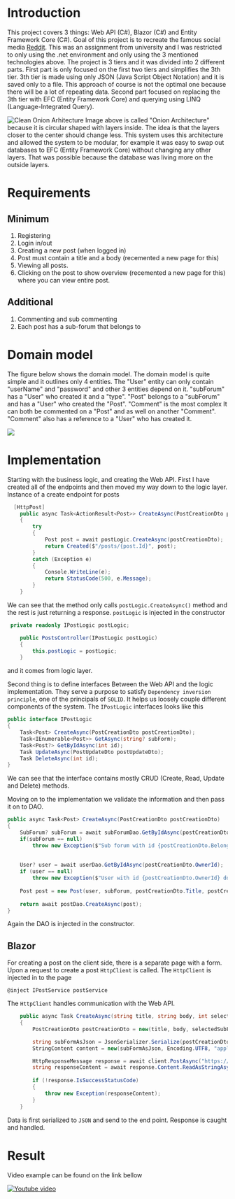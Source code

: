 # Introduction
This project covers 3 things: Web API (C#), Blazor (C#) and Entity Framework Core (C#). Goal of this project is to recreate the famous social media [Reddit](https://www.reddit.com). This was an assignment from university and I was restricted to only using the .net environment and only using the 3 mentioned technologies above. The project is 3 tiers and it was divided into 2 different parts. First part is only focused on the first two tiers and simplifies the 3th tier. 3th tier is made using only JSON (Java Script Object Notation) and it is saved only to a file. This approach of course is not the optimal one because there will be a lot of repeating data. Second part focused on replacing the 3th tier with EFC (Entity Framework Core) and querying using LINQ (Language-Integrated Query).  

![Clean Onion Arhitecture](https://cdn.sanity.io/images/trvpzega/production/09b5ade6468775bba7c98bfd6a64e825ecec7e4a-1332x994.png)
Image above is called "Onion Architecture" because it is circular shaped with layers inside. The idea is that the layers closer to the center should change less. This system uses this architecture and allowed the system to be modular, for example it was easy to swap out databases to EFC (Entity Framework Core) without changing any other layers. That was possible because the database was living more on the outside layers.

# Requirements
## Minimum
1. Registering
2. Login in/out
3. Creating a new post (when logged in)
4. Post must contain a title and a body (recemented a new page for this) 
5. Viewing all posts.
6. Clicking on the post to show overview (recemented a new page for this) where you can view entire post.
## Additional 
1. Commenting and sub commenting
2. Each post has a sub-forum that belongs to
# Domain model 
The figure below shows the domain model. The domain model is quite simple and it outlines only 4 entities. The "User" entity can only contain "userName" and "password" and other 3 entities depend on it. "subForum" has a "User" who created it and a "type". "Post" belongs to a "subForum" and has a "User" who created the "Post". "Comment" is the most complex It can both be commented on a "Post" and as well on another "Comment". "Comment" also has a reference to a "User" who has created it.

![](https://cdn.sanity.io/images/trvpzega/production/8a64132655709c346242d3d88d4c332ddae97b42-1280x1287.jpg)
# Implementation

Starting with the business logic, and creating the Web API. First I have created all of the endpoints and then moved my way down to the logic layer. Instance of a create endpoint for posts 
```csharp:PostController.cs
  [HttpPost]
    public async Task<ActionResult<Post>> CreateAsync(PostCreationDto postCreationDto)
    {
        try
        {
            Post post = await postLogic.CreateAsync(postCreationDto);
            return Created($"/posts/{post.Id}", post);
        }
        catch (Exception e)
        {
            Console.WriteLine(e);
            return StatusCode(500, e.Message);
        } 
    }
```
We can see that the method only calls `postLogic.CreateAsync()` method and the rest is just returning a response. `postLogic` is injected in the constructor 
```csharp:PostController.cs
 private readonly IPostLogic postLogic;

    public PostsController(IPostLogic postLogic)
    {
        this.postLogic = postLogic;
    }
```
and it comes from logic layer.

Second thing is to define interfaces Between the Web API and the logic implementation. They serve a purpose to satisfy `Dependency inversion principle`, one of the principals of `SOLID`. It helps us loosely couple different components of the system. The  `IPostLogic` interfaces looks like this
```csharp:IPostLogic.cs
public interface IPostLogic  
{  
    Task<Post> CreateAsync(PostCreationDto postCreationDto);  
    Task<IEnumerable<Post>> GetAsync(string? subForm);  
    Task<Post?> GetByIdAsync(int id);  
    Task UpdateAsync(PostUpdateDto postUpdateDto);  
    Task DeleteAsync(int id);  
}
```
We can see that the interface contains mostly CRUD (Create, Read, Update and Delete) methods. 

Moving on to the implementation we validate the information and then pass it on to DAO.
```csharp:PostLogic.cs
public async Task<Post> CreateAsync(PostCreationDto postCreationDto)  
{  
    SubForum? subForum = await subForumDao.GetByIdAsync(postCreationDto.BelongsToId);  
    if(subForum == null)  
        throw new Exception($"Sub forum with id {postCreationDto.BelongsToId} does not exist");  
      
      
    User? user = await userDao.GetByIdAsync(postCreationDto.OwnerId);  
    if (user == null)  
        throw new Exception($"User with id {postCreationDto.OwnerId} does not exist");  
  
    Post post = new Post(user, subForum, postCreationDto.Title, postCreationDto.Body);  
  
    return await postDao.CreateAsync(post);  
}
```
Again the DAO is injected in the constructor.
## Blazor
For creating a post on the client side, there is a separate page with a form. Upon a request to create a post `HttpClient` is called. The `HttpClient` is injected in to the page 
```razor:CreatePost.razor
@inject IPostService postService
```
The `HttpClient` handles communication with the Web API.
```csharp:PostHttpClient.cs
    public async Task CreateAsync(string title, string body, int selectedSubFormId, int ownerId)
    {
        PostCreationDto postCreationDto = new(title, body, selectedSubFormId, ownerId);

        string subFormAsJson = JsonSerializer.Serialize(postCreationDto);
        StringContent content = new(subFormAsJson, Encoding.UTF8, "application/json");

        HttpResponseMessage response = await client.PostAsync("https://localhost:7207/Posts", content);
        string responseContent = await response.Content.ReadAsStringAsync();
        
        if (!response.IsSuccessStatusCode)
        {
            throw new Exception(responseContent);
        }
    }
```
Data is first serialized to `JSON` and send to the end point. Response is caught and handled.
# Result
Video example can be found on the link bellow

[![Youtube video](https://img.youtube.com/vi/DsxmKawHeq4/0.jpg)](https://www.youtube.com/watch?v=DsxmKawHeq4)

